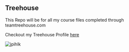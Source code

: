 ## Treehouse

This Repo will be for all my course files completed through teamtreehouse.com


Checkout my Treehouse Profile [here](https://teamtreehouse.com/jpihlk)

![jpihlk](https://cloud.githubusercontent.com/assets/8442799/13199854/8beb8062-d7ff-11e5-8340-89b1523bb865.png)

